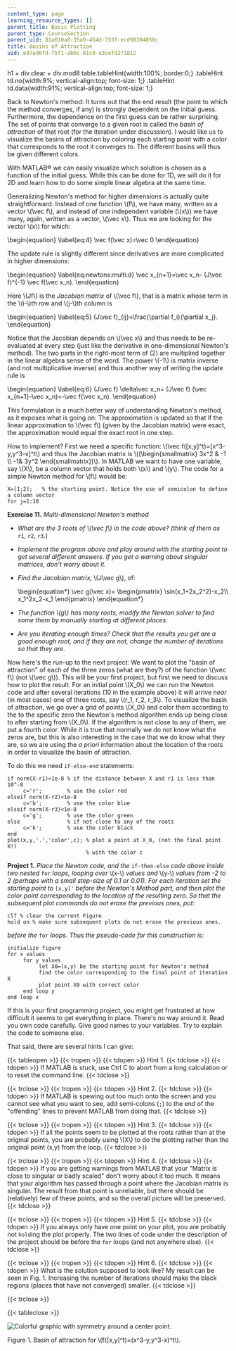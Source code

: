 ```yaml
---
content_type: page
learning_resource_types: []
parent_title: Basic Plotting
parent_type: CourseSection
parent_uid: 81a610a8-35a9-454d-733f-ecd98304058c
title: Basins of Attraction
uid: e97ad6fd-f5f1-abbc-81c0-a3cefd271812
---
```


h1 + div.clear + div.mod8 table.tableHint{width:100%; border:0;} .tableHint td.no{width:9%; vertical-align:top; font-size: 1;} .tableHint td.data{width:91%; vertical-align:top; font-size: 1;}

Back to Newton's method: It turns out that the end result (the point to which the method converges, if any) is strongly dependent on the initial guess. Furthermore, the dependence on the first guess can be rather surprising. The set of points that converge to a given root is called the _basin of attraction_ of that root (for the iteration under discussion). I would like us to visualize the basins of attraction by coloring each starting point with a color that corresponds to the root it converges to. The different basins will thus be given different colors.

With MATLAB® we can easily visualize which solution is chosen as a function of the initial guess. While this can be done for 1D, we will do it for 2D and learn how to do some simple linear algebra at the same time.

Generalizing Newton's method for higher dimensions is actually quite straightforward: Instead of one function \\(f\\), we have many, written as a vector \\(\\vec f\\), and instead of one independent variable (\\(x\\)) we have many, again, written as a vector, \\(\\vec x\\). Thus we are looking for the vector \\(x\\) for which:

\\begin{equation} \\label{eq:4} \\vec f(\\vec x)=\\vec 0 \\end{equation}

The update rule is slightly different since derivatives are more complicated in higher dimensions:

\\begin{equation} \\label{eq:newtons:multi:d} \\vec x\_{n+1}=\\vec x\_n- (J\\vec f)^{-1} \\vec f(\\vec x\_n). \\end{equation}

Here \\(Jf\\) is the _Jacobian matrix_ of \\(\\vec f\\), that is a matrix whose term in the \\(i-\\)th row and \\(j-\\)th column is

\\begin{equation} \\label{eq:5} (J\\vec f)\_{ij}=\\frac{\\partial f\_i}{\\partial x\_j}. \\end{equation}

Notice that the Jacobian depends on \\(\\vec x\\) and thus needs to be re-evaluated at every step (just like the derivative in one-dimensional Newton's method). The two parts in the right-most term of (2) are multiplied together in the linear algebra sense of the word. The power \\(-1\\) is matrix inverse (and not multiplicative inverse) and thus another way of writing the update rule is

\\begin{equation} \\label{eq:6} (J\\vec f) \\delta\\vec x\_n= (J\\vec f) (\\vec x\_{n+1}-\\vec x\_n)=-\\vec f(\\vec x\_n). \\end{equation}

This formulation is a much better way of understanding Newton's method, as it exposes what is going on: The approximation is updated so that if the linear approximation to \\(\\vec f\\) (given by the Jacobian matrix) were exact, the approximation would equal the exact root in one step.

How to implement? First we need a specific function: \\(\\vec f(\[x,y\]^t)=\[x^3-y,y^3-x\]^t\\) and thus the Jacobian matrix is \\((\\begin{smallmatrix} 3x^2 & -1 \\\\ -1& 3y^2 \\end{smallmatrix})\\). In MATLAB we want to have one variable, say \\(X\\), be a column vector that holds both \\(x\\) and \\(y\\). The code for a simple Newton method for \\(f\\) would be:

```
X=[1;2];   % the starting point. Notice the use of semicolon to define a column vector
for j=1:10 
```

**Exercise 11.** _Multi-dimensional Newton's method_

*   _What are the 3 roots of \\(\\vec f\\) in the code above? (think of them as_ `r1`, `r2`, `r3`.)
*   _Implement the program above and play around with the starting point to get several different answers. If you get a warning about singular matrices, don't worry about it._
*   _Find the Jacobian matrix,_ \\(J\\vec g\\), of:
    
    \\begin{equation\*} \\vec g(\\vec x)= \\begin{pmatrix} \\sin(x\_1+2x\_2^2)-x\_2\\\\ x\_1^2x\_2-x\_1 \\end{pmatrix} \\end{equation\*}
    
*   _The function \\(g\\) has many roots; modify the Newton solver to find some them by manually starting at different places._
*   _Are you iterating enough times? Check that the results you get are a good enough root, and if they are not, change the number of iterations so that they are._

Now here's the run-up to the next project: We want to plot the "basin of attraction" of each of the three zeros (what are they?) of the function \\(\\vec f\\) (not \\(\\vec g\\)). This will be your first project, but first we need to discuss how to plot the result. For an initial point \\(X\_0\\) we can run the Newton code and after several iterations (10 in the example above) it will arrive _near_ (in most cases) one of three roots, say \\(r\_1, r\_2, r\_3\\). To visualize the basin of attraction, we go over a grid of points \\(X\_0\\) and color them according to the to the specific zero the Newton's method algorithm ends up being close to after starting from \\(X\_0\\). If the algorithm is not close to any of them, we put a fourth color. While it is true that normally we do not know what the zeros are, but this is also interesting in the case that we do know what they are, so we are using the _a priori_ information about the location of the roots in order to visualize the basin of attraction.

To do this we need `if-else-end` statements:

```
if norm(X-r1)<1e-8 % if the distance between X and r1 is less than 10^-8
     c='r';        % use the color red
elseif norm(X-r2)<1e-8
     c='b';        % use the color blue
elseif norm(X-r3)<1e-8
     c='g';        % use the color green
else               % if not close to any of the roots
     c='k';        % use the color black
end
plot(x,y,'.','color',c); % plot a point at X_0, (not the final point X!)
                         % with the color c
```

**Project 1.** _Place the Newton code, and the_ `if-then-else` _code above inside two nested_ `for` _loops, looping over_ \\(x-\\) _values and_ \\(y-\\) _values from -2 to 2 (perhaps with a small step-size of 0.1 or 0.01). For each iteration set the starting point to_ `[x,y]'` _before the Newton's Method part, and then plot the color point corresponding to the location of the resulting zero. So that the subsequent plot commands do not erase the previous ones, put:_

```
clf % clear the current Figure
hold on % make sure subsequent plots do not erase the previous ones.
```

_before the_ `for` _loops. Thus the pseudo-code for this construction is:_

```
initialize figure
for x values
     for y values
          let X0=(x,y) be the starting point for Newton's method
          find the color corresponding to the final point of iteration X
          plot point X0 with correct color
     end loop y
end loop x
```

If this is your first programming project, you might get frustrated at how difficult it seems to get everything in place. There's no way around it. Read you own code carefully. Give good names to your variables. Try to explain the code to someone else.

That said, there are several hints I can give:

{{< tableopen >}}
{{< tropen >}}
{{< tdopen >}}
Hint 1.
{{< tdclose >}}
{{< tdopen >}}
If MATLAB is stuck, use Ctrl C to abort from a long calculation or to reset the command line.
{{< tdclose >}}

{{< trclose >}}
{{< tropen >}}
{{< tdopen >}}
Hint 2.
{{< tdclose >}}
{{< tdopen >}}
If MATLAB is spewing out too much onto the screen and you cannot see what you want to see, add semi-colons (`;`) to the end of the "offending" lines to prevent MATLAB from doing that.
{{< tdclose >}}

{{< trclose >}}
{{< tropen >}}
{{< tdopen >}}
Hint 3.
{{< tdclose >}}
{{< tdopen >}}
If all the points seem to be plotted at the roots rather than at the original points, you are probably using \\(X\\) to do the plotting rather than the original point (x,y) from the loop.
{{< tdclose >}}

{{< trclose >}}
{{< tropen >}}
{{< tdopen >}}
Hint 4.
{{< tdclose >}}
{{< tdopen >}}
If you are getting warnings from MATLAB that your "Matrix is close to singular or badly scaled" don't worry about it too much. It means that your algorithm has passed through a point where the Jacobian matrix is singular. The result from that point is unreliable, but there should be (relatively) few of these points, and so the overall picture will be preserved.
{{< tdclose >}}

{{< trclose >}}
{{< tropen >}}
{{< tdopen >}}
Hint 5.
{{< tdclose >}}
{{< tdopen >}}
If you always only have one point on your plot, you are probably not `hold`ing the plot properly. The two lines of code under the description of the project should be before the `for` loops (and not anywhere else).
{{< tdclose >}}

{{< trclose >}}
{{< tropen >}}
{{< tdopen >}}
Hint 6.
{{< tdclose >}}
{{< tdopen >}}
What is the solution supposed to look like? My result can be seen in Fig. 1. Increasing the number of iterations should make the black regions (places that have not converged) smaller.
{{< tdclose >}}

{{< trclose >}}

{{< tableclose >}}

![Colorful graphic with symmetry around a center point.](/courses/mathematics/18-s997-introduction-to-matlab-programming-fall-2011/basic-plotting/basins-of-attraction/18-S997f11_unit3_img4.jpg)

Figure 1. Basin of attraction for \\(f(\[x,y\]^t)=(x^3-y,y^3-x)^t\\).